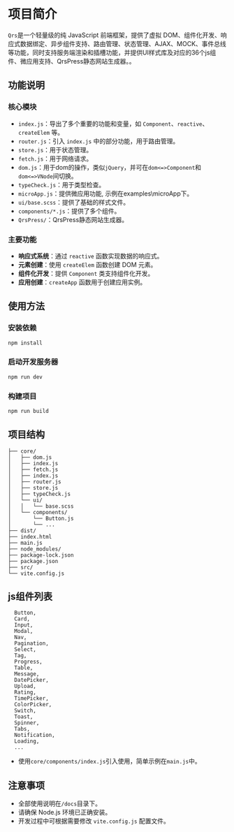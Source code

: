 # 项目简介
`Qrs`是一个轻量级的纯 JavaScript 前端框架，提供了虚拟 DOM、组件化开发、响应式数据绑定、异步组件支持、路由管理、状态管理、AJAX、MOCK、事件总线等功能，同时支持服务端渲染和插槽功能，并提供UI样式库及对应的36个js组件、微应用支持、QrsPress静态网站生成器。。

## 功能说明
### 核心模块
- `index.js`：导出了多个重要的功能和变量，如 `Component`、`reactive`、`createElem` 等。
- `router.js`：引入 `index.js` 中的部分功能，用于路由管理。
- `store.js`：用于状态管理。
- `fetch.js`：用于网络请求。
- `dom.js`：用于dom的操作，类似`jQuery`，并可在`dom<=>Component`和`dom<=>VNode`间切换。
- `typeCheck.js`：用于类型检查。
- `microApp.js`：提供微应用功能, 示例在examples\microApp下。
- `ui/base.scss`：提供了基础的样式文件。
- `components/*.js`：提供了多个组件。
- `QrsPress/`：QrsPress静态网站生成器。


### 主要功能
- **响应式系统**：通过 `reactive` 函数实现数据的响应式。
- **元素创建**：使用 `createElem` 函数创建 DOM 元素。
- **组件化开发**：提供 `Component` 类支持组件化开发。
- **应用创建**：`createApp` 函数用于创建应用实例。

## 使用方法
### 安装依赖
```bash
npm install
```

### 启动开发服务器
```bash
npm run dev
```

### 构建项目
```bash
npm run build
```

## 项目结构
```
├── core/
│   ├── dom.js
│   ├── index.js
│   ├── fetch.js
│   ├── index.js
│   ├── router.js
│   ├── store.js
│   ├── typeCheck.js
│   └── ui/
│   │   └── base.scss
│   └── components/
│       └── Button.js
│       └── ...
├── dist/
├── index.html
├── main.js
├── node_modules/
├── package-lock.json
├── package.json
├── src/
└── vite.config.js
```

## js组件列表
```
  Button,
  Card,
  Input,
  Modal,
  Nav,
  Pagination,
  Select,
  Tag,
  Progress,
  Table,
  Message,
  DatePicker,
  Upload,
  Rating,
  TimePicker,
  ColorPicker,
  Switch,
  Toast,
  Spinner,
  Tabs,
  Notification,
  Loading,
  ...
```
- 使用`core/components/index.js`引入使用，简单示例在`main.js`中。

## 注意事项
- 全部使用说明在`/docs`目录下。
- 请确保 Node.js 环境已正确安装。
- 开发过程中可根据需要修改 `vite.config.js` 配置文件。
